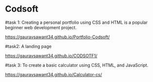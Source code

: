 # Codsoft

#task 1:
Creating a personal portfolio using CSS and HTML is a popular beginner web development
project.

https://gauravsawant34.github.io/Portfolio-Codsoft/

#task2:
A landing page

https://gauravsawant34.github.io/CODSOTF1/


#task 3:
To create a basic calculator using CSS, HTML, and JavaScript.


https://gauravsawant34.github.io/Calculator-cs/
